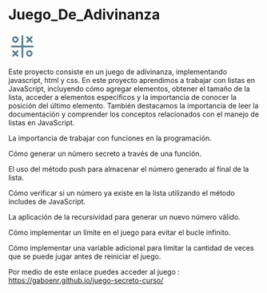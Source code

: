 # Juego_De_Adivinanza 

<svg xmlns="http://www.w3.org/2000/svg" class="icon icon-tabler icon-tabler-tic-tac" width="56" height="56" viewBox="0 0 24 24" stroke-width="1.5" stroke="#597e8d" fill="none" stroke-linecap="round" stroke-linejoin="round">
  <path stroke="none" d="M0 0h24v24H0z" fill="none"/>
  <path d="M6 6m-2 0a2 2 0 1 0 4 0a2 2 0 1 0 -4 0" />
  <path d="M3 12h18" />
  <path d="M12 3v18" />
  <path d="M4 16l4 4" />
  <path d="M4 20l4 -4" />
  <path d="M16 4l4 4" />
  <path d="M16 8l4 -4" />
  <path d="M18 18m-2 0a2 2 0 1 0 4 0a2 2 0 1 0 -4 0" />
</svg>

Este proyecto consiste en un juego de adivinanza, implementando javascript, html y css.
En este proyecto aprendimos a trabajar con listas en JavaScript, incluyendo cómo agregar elementos, obtener el tamaño de la lista, acceder a elementos específicos y la importancia de conocer la posición del último elemento. También destacamos la importancia de leer la documentación y comprender los conceptos relacionados con el manejo de listas en JavaScript.

La importancia de trabajar con funciones en la programación.

Cómo generar un número secreto a través de una función.

El uso del método push para almacenar el número generado al final de la lista.

Cómo verificar si un número ya existe en la lista utilizando el método includes de JavaScript.

La aplicación de la recursividad para generar un nuevo número válido.

Cómo implementar un límite en el juego para evitar el bucle infinito.

Cómo implementar una variable adicional para limitar la cantidad de veces que se puede jugar antes de reiniciar el juego.

Por medio de este enlace puedes acceder al juego : https://gaboenr.github.io/juego-secreto-curso/
